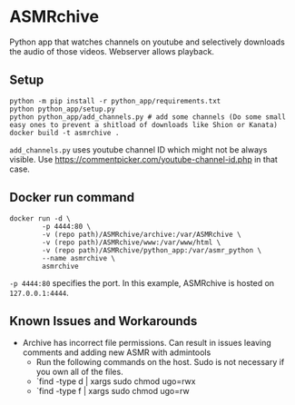 # ASMRchive
Python app that watches channels on youtube and selectively downloads the audio of those videos. Webserver allows playback. 

## Setup
```
python -m pip install -r python_app/requirements.txt
python python_app/setup.py
python python_app/add_channels.py # add some channels (Do some small easy ones to prevent a shitload of downloads like Shion or Kanata)
docker build -t asmrchive .
```

`add_channels.py` uses youtube channel ID which might not be always visible. Use https://commentpicker.com/youtube-channel-id.php in that case.

## Docker run command
```
docker run -d \
        -p 4444:80 \
        -v (repo path)/ASMRchive/archive:/var/ASMRchive \
        -v (repo path)/ASMRchive/www:/var/www/html \
        -v (repo path)/ASMRchive/python_app:/var/asmr_python \
        --name asmrchive \
        asmrchive
```
`-p 4444:80` specifies the port. In this example, ASMRchive is hosted on `127.0.0.1:4444`.

## Known Issues and Workarounds
- Archive has incorrect file permissions. Can result in issues leaving comments and adding new ASMR with admintools
  - Run the following commands on the host. Sudo is not necessary if you own all of the files. 
  - `find <asmr path> -type d | xargs sudo chmod ugo=rwx
  - `find <asmr path> -type f | xargs sudo chmod ugo=rw

  
